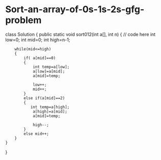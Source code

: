 # Sort-an-array-of-0s-1s-2s-gfg-problem
class Solution
{
    public static void sort012(int a[], int n)
    {
        // code here 
        int low=0;
        int mid=0;
        int high=n-1;
        
        while(mid<=high)
        {
            if( a[mid]==0)
            {
                int temp=a[low];
                a[low]=a[mid];
                a[mid]=temp;
                
                low++;
                mid++;
            }
            else if(a[mid]==2)
            {
               int temp=a[high];
                a[high]=a[mid];
                a[mid]=temp;  
                
                high--;
            }
            else mid++;
        }
    }
}
